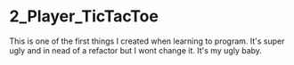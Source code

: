 # 2_Player_TicTacToe

This is one of the first things I created when learning to program. It's super ugly and in nead of a refactor but I wont change it. It's my ugly baby. 
